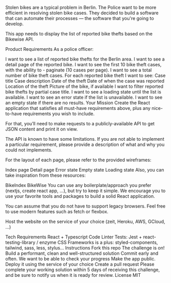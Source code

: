 Stolen bikes are a typical problem in Berlin. The Police want to be more efficient in resolving stolen bike cases. They decided to build a software that can automate their processes — the software that you're going to develop.

This app needs to display the list of reported bike thefts based on the Bikewise API.

Product Requirements
As a police officer:

 I want to see a list of reported bike thefts for the Berlin area.
 I want to see a detail page of the reported bike.
 I want to see the first 10 bike theft cases, with the ability to - paginate (10 cases per page).
 I want to see a total number of bike theft cases.
 For each reported bike theft I want to see:
 Case title
 Case description
 Date of the theft
 Date of when the case was reported
 Location of the theft
 Picture of the bike, if available
 I want to filter reported bike thefts by partial case title.
 I want to see a loading state until the list is available.
 I want to see an error state if the list is unavailable.
 I want to see an empty state if there are no results.
Your Mission
Create the React application that satisfies all must-have requirements above, plus any nice-to-have requirements you wish to include.

For that, you’ll need to make requests to a publicly-available API to get JSON content and print it on view.

The API is known to have some limitations. If you are not able to implement a particular requirement, please provide a description of what and why you could not implements.

For the layout of each page, please refer to the provided wireframes:

Index page
Detail page
Error state
Empty state
Loading state
Also, you can take inspiration from these resources:

BikeIndex
BikeWise
You can use any boilerplate/approach you prefer (nextjs, create react app, ...), but try to keep it simple. We encourage you to use your favorite tools and packages to build a solid React application.

You can assume that you do not have to support legacy browsers. Feel free to use modern features such as fetch or flexbox.

Host the website on the service of your choice (zeit, Heroku, AWS, GCloud, ...)

Tech Requirements
React + Typescript
Code Linter
Tests: Jest + react-testing-library / enzyme
CSS Frameworks is a plus: styled-components, tailwind, sass, less, stylus...
Instructions
Fork this repo
The challenge is on!
Build a performant, clean and well-structured solution
Commit early and often. We want to be able to check your progress
Make the app public. Deploy it using the service of your choice
Create a pull request
Please complete your working solution within 5 days of receiving this challenge, and be sure to notify us when it is ready for review.
License
MIT
